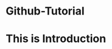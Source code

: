 # Github-Tutorial
<!DOCTYPE.HTML>
<html>
<head>
</head>
<body>
<h1>This is Introduction<h1>
</body>
</html>
